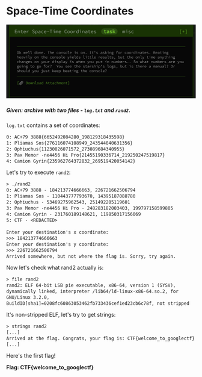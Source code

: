 # Space-Time Coordinates

![img](./assets/space-time-coordinates-task.png)

##### **Given:** archive with two files - `log.txt` and `rand2`.

`log.txt` contains a set of coordinates:

```
0: AC+79 3888{6652492084280_198129318435598}
1: Pliamas Sos{276116074108949_243544040631356}
2: Ophiuchus{11230026071572_273089684340955}
3: Pax Memor -ne4456 Hi Pro{21455190336714_219250247519817}
4: Camion Gyrin{235962764372832_269519420054142}
```
Let's try to execute `rand2`:

```
> ./rand2
0: AC+79 3888 - 184213774666663, 226721662506794
1: Pliamas Sos - 110443777793670, 14395187088780
2: Ophiuchus - 53469275962543, 251492205119601
3: Pax Memor -ne4456 Hi Pro - 248283182003403, 199797158599805
4: Camion Gyrin - 231760189148621, 119850317156069
5: CTF - <REDACTED>

Enter your destination's x coordinate:
>>> 184213774666663
Enter your destination's y coordinate:
>>> 226721662506794
Arrived somewhere, but not where the flag is. Sorry, try again.
```
Now let's check what rand2 actually is:
```
> file rand2
rand2: ELF 64-bit LSB pie executable, x86-64, version 1 (SYSV), dynamically linked, interpreter /lib64/ld-linux-x86-64.so.2, for GNU/Linux 3.2.0, BuildID[sha1]=0208fc60863053462fb733436cef1ed23cb6c78f, not stripped
```
It's non-stripped ELF, let's try to get strings:
```
> strings rand2
[...]
Arrived at the flag. Congrats, your flag is: CTF{welcome_to_googlectf}
[...]
```
Here's the first flag!

**Flag: CTF{welcome_to_googlectf}**

